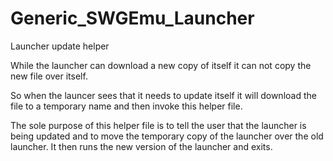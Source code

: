 # Generic_SWGEmu_Launcher
Launcher update helper

While the launcher can download a new copy of itself it
can not copy the new file over itself.

So when the launcer sees that it needs to update itself it will
download the file to a temporary name and then invoke this helper
file.

The sole purpose of this helper file is to tell the user that
the launcher is being updated and to move the temporary copy
of the launcher over the old launcher. It then runs the new version
of the launcher and exits.